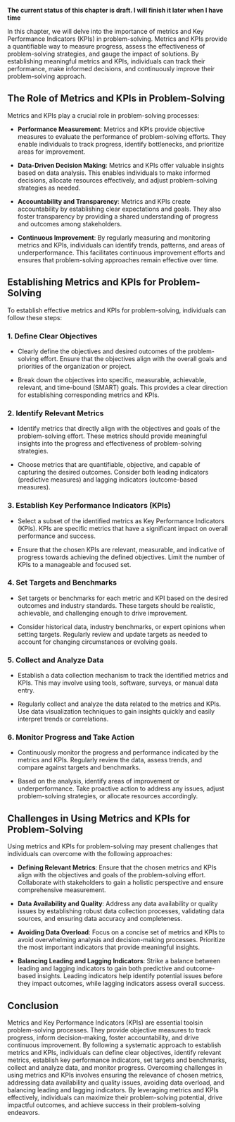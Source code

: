 **The current status of this chapter is draft. I will finish it later when I have time**

In this chapter, we will delve into the importance of metrics and Key Performance Indicators (KPIs) in problem-solving. Metrics and KPIs provide a quantifiable way to measure progress, assess the effectiveness of problem-solving strategies, and gauge the impact of solutions. By establishing meaningful metrics and KPIs, individuals can track their performance, make informed decisions, and continuously improve their problem-solving approach.

The Role of Metrics and KPIs in Problem-Solving
-----------------------------------------------

Metrics and KPIs play a crucial role in problem-solving processes:

* **Performance Measurement**: Metrics and KPIs provide objective measures to evaluate the performance of problem-solving efforts. They enable individuals to track progress, identify bottlenecks, and prioritize areas for improvement.

* **Data-Driven Decision Making**: Metrics and KPIs offer valuable insights based on data analysis. This enables individuals to make informed decisions, allocate resources effectively, and adjust problem-solving strategies as needed.

* **Accountability and Transparency**: Metrics and KPIs create accountability by establishing clear expectations and goals. They also foster transparency by providing a shared understanding of progress and outcomes among stakeholders.

* **Continuous Improvement**: By regularly measuring and monitoring metrics and KPIs, individuals can identify trends, patterns, and areas of underperformance. This facilitates continuous improvement efforts and ensures that problem-solving approaches remain effective over time.

Establishing Metrics and KPIs for Problem-Solving
-------------------------------------------------

To establish effective metrics and KPIs for problem-solving, individuals can follow these steps:

### 1. Define Clear Objectives

* Clearly define the objectives and desired outcomes of the problem-solving effort. Ensure that the objectives align with the overall goals and priorities of the organization or project.

* Break down the objectives into specific, measurable, achievable, relevant, and time-bound (SMART) goals. This provides a clear direction for establishing corresponding metrics and KPIs.

### 2. Identify Relevant Metrics

* Identify metrics that directly align with the objectives and goals of the problem-solving effort. These metrics should provide meaningful insights into the progress and effectiveness of problem-solving strategies.

* Choose metrics that are quantifiable, objective, and capable of capturing the desired outcomes. Consider both leading indicators (predictive measures) and lagging indicators (outcome-based measures).

### 3. Establish Key Performance Indicators (KPIs)

* Select a subset of the identified metrics as Key Performance Indicators (KPIs). KPIs are specific metrics that have a significant impact on overall performance and success.

* Ensure that the chosen KPIs are relevant, measurable, and indicative of progress towards achieving the defined objectives. Limit the number of KPIs to a manageable and focused set.

### 4. Set Targets and Benchmarks

* Set targets or benchmarks for each metric and KPI based on the desired outcomes and industry standards. These targets should be realistic, achievable, and challenging enough to drive improvement.

* Consider historical data, industry benchmarks, or expert opinions when setting targets. Regularly review and update targets as needed to account for changing circumstances or evolving goals.

### 5. Collect and Analyze Data

* Establish a data collection mechanism to track the identified metrics and KPIs. This may involve using tools, software, surveys, or manual data entry.

* Regularly collect and analyze the data related to the metrics and KPIs. Use data visualization techniques to gain insights quickly and easily interpret trends or correlations.

### 6. Monitor Progress and Take Action

* Continuously monitor the progress and performance indicated by the metrics and KPIs. Regularly review the data, assess trends, and compare against targets and benchmarks.

* Based on the analysis, identify areas of improvement or underperformance. Take proactive action to address any issues, adjust problem-solving strategies, or allocate resources accordingly.

Challenges in Using Metrics and KPIs for Problem-Solving
--------------------------------------------------------

Using metrics and KPIs for problem-solving may present challenges that individuals can overcome with the following approaches:

* **Defining Relevant Metrics**: Ensure that the chosen metrics and KPIs align with the objectives and goals of the problem-solving effort. Collaborate with stakeholders to gain a holistic perspective and ensure comprehensive measurement.

* **Data Availability and Quality**: Address any data availability or quality issues by establishing robust data collection processes, validating data sources, and ensuring data accuracy and completeness.

* **Avoiding Data Overload**: Focus on a concise set of metrics and KPIs to avoid overwhelming analysis and decision-making processes. Prioritize the most important indicators that provide meaningful insights.

* **Balancing Leading and Lagging Indicators**: Strike a balance between leading and lagging indicators to gain both predictive and outcome-based insights. Leading indicators help identify potential issues before they impact outcomes, while lagging indicators assess overall success.

Conclusion
----------

Metrics and Key Performance Indicators (KPIs) are essential toolsin problem-solving processes. They provide objective measures to track progress, inform decision-making, foster accountability, and drive continuous improvement. By following a systematic approach to establish metrics and KPIs, individuals can define clear objectives, identify relevant metrics, establish key performance indicators, set targets and benchmarks, collect and analyze data, and monitor progress. Overcoming challenges in using metrics and KPIs involves ensuring the relevance of chosen metrics, addressing data availability and quality issues, avoiding data overload, and balancing leading and lagging indicators. By leveraging metrics and KPIs effectively, individuals can maximize their problem-solving potential, drive impactful outcomes, and achieve success in their problem-solving endeavors.
